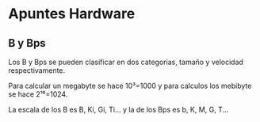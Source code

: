 # Apuntes Hardware
## B y Bps
Los B y Bps se pueden clasificar en dos categorias, tamaño y velocidad respectivamente.

Para calcular un megabyte se hace 10³=1000 y para calculos los mebibyte se hace 2¹⁰=1024.

La escala de los B es B, Ki, Gi, Ti... y la de los Bps es b, K, M, G, T...
